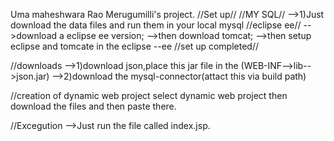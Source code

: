 Uma maheshwara Rao Merugumilli's project. //Set up// //MY SQL// -->1)Just download the data files and run them in your local mysql //eclipse ee// -->download a eclipse ee version; -->then download tomcat; -->then setup eclipse and tomcate in the eclipse --ee //set up completed//

//downloads -->1)download json,place this jar file in the (WEB-INF-->lib-->json.jar) -->2)download the mysql-connector(attact this via build path)

//creation of dynamic web project select dynamic web project then download the files and then paste there.

//Excegution -->Just run the file called index.jsp.
